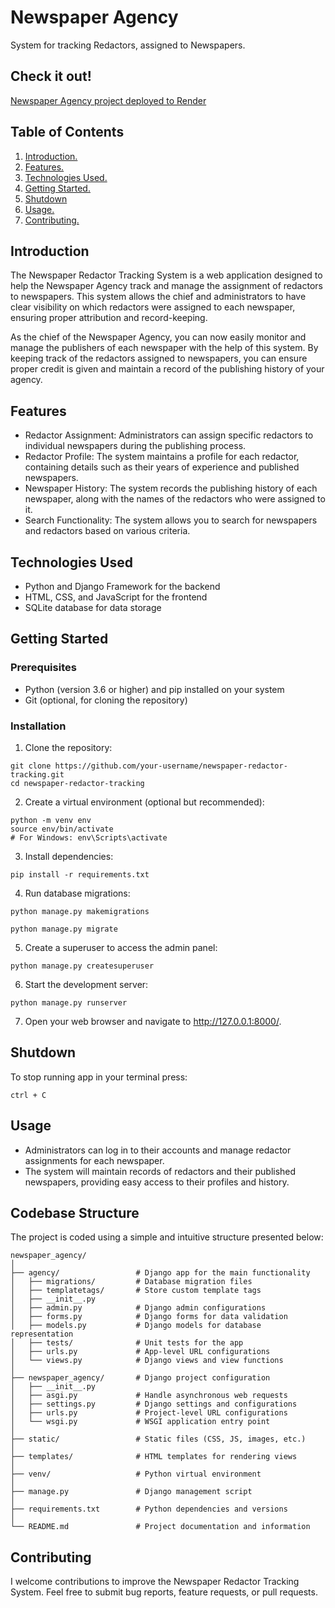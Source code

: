 # Newspaper Agency

System for tracking Redactors, assigned to Newspapers.

## Check it out!
[Newspaper Agency project deployed to Render](https://newspaper-agency-6lg8.onrender.com)

## Table of Contents
1. [ Introduction. ](#introduction)
2. [ Features. ](#features)
3. [ Technologies Used. ](#technologies-used)
4. [ Getting Started. ](#getting-started)
5. [ Shutdown ](#shutdown)
6. [ Usage. ](#usage)
7. [ Contributing. ](#contributing)

## Introduction

The Newspaper Redactor Tracking System is a web application designed to help the Newspaper Agency track and manage the assignment of redactors to newspapers. This system allows the chief and administrators to have clear visibility on which redactors were assigned to each newspaper, ensuring proper attribution and record-keeping.

As the chief of the Newspaper Agency, you can now easily monitor and manage the publishers of each newspaper with the help of this system. By keeping track of the redactors assigned to newspapers, you can ensure proper credit is given and maintain a record of the publishing history of your agency.

## Features
* Redactor Assignment: Administrators can assign specific redactors to individual newspapers during the publishing process.
* Redactor Profile: The system maintains a profile for each redactor, containing details such as their years of experience and published newspapers.
* Newspaper History: The system records the publishing history of each newspaper, along with the names of the redactors who were assigned to it.
* Search Functionality: The system allows you to search for newspapers and redactors based on various criteria.

## Technologies Used

* Python and Django Framework for the backend
* HTML, CSS, and JavaScript for the frontend
* SQLite database for data storage

## Getting Started

### Prerequisites
* Python (version 3.6 or higher) and pip installed on your system
* Git (optional, for cloning the repository)

### Installation
1. Clone the repository:
```
git clone https://github.com/your-username/newspaper-redactor-tracking.git
cd newspaper-redactor-tracking
```

2. Create a virtual environment (optional but recommended):
```
python -m venv env
source env/bin/activate      
# For Windows: env\Scripts\activate
```

3. Install dependencies:
```
pip install -r requirements.txt
```

4. Run database migrations:
```
python manage.py makemigrations
```
```
python manage.py migrate
```

5. Create a superuser to access the admin panel:
```
python manage.py createsuperuser
```

6. Start the development server:
```
python manage.py runserver
```

7. Open your web browser and navigate to http://127.0.0.1:8000/.

## Shutdown
To stop running app in your terminal press:
```
ctrl + C
```

## Usage
* Administrators can log in to their accounts and manage redactor assignments for each newspaper.
* The system will maintain records of redactors and their published newspapers, providing easy access to their profiles and history.

## Codebase Structure
The project is coded using a simple and intuitive structure presented below:
```
newspaper_agency/
│
├── agency/                 # Django app for the main functionality
│   ├── migrations/         # Database migration files
│   ├── templatetags/       # Store custom template tags
│   ├── __init__.py
│   ├── admin.py            # Django admin configurations
│   ├── forms.py            # Django forms for data validation
│   ├── models.py           # Django models for database representation
│   ├── tests/              # Unit tests for the app
│   ├── urls.py             # App-level URL configurations
│   └── views.py            # Django views and view functions
│
├── newspaper_agency/       # Django project configuration
│   ├── __init__.py
│   ├── asgi.py             # Handle asynchronous web requests
│   ├── settings.py         # Django settings and configurations
│   ├── urls.py             # Project-level URL configurations
│   └── wsgi.py             # WSGI application entry point
│
├── static/                 # Static files (CSS, JS, images, etc.)
│
├── templates/              # HTML templates for rendering views
│
├── venv/                   # Python virtual environment
│
├── manage.py               # Django management script
│
├── requirements.txt        # Python dependencies and versions
│
└── README.md               # Project documentation and information
```


## Contributing
I welcome contributions to improve the Newspaper Redactor Tracking System. Feel free to submit bug reports, feature requests, or pull requests.


